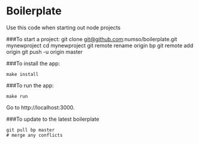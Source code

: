 Boilerplate
===========

Use this code when starting out node projects

###To start a project:
    git clone git@github.com:numso/boilerplate.git mynewproject
    cd mynewproject
    git remote rename origin bp
    git remote add origin <git-url>
    git push -u origin master

###To install the app:

    make install

###To run the app:

    make run

Go to http://localhost:3000.

###To update to the latest boilerplate

    git pull bp master
    # merge any conflicts